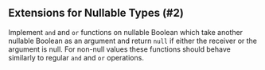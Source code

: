 ## Extensions for Nullable Types (#2)

Implement `and` and `or` functions on nullable Boolean which take another 
nullable Boolean as an argument and return `null` if either the receiver or 
the argument is null. For non-null values these functions should behave 
similarly to regular `and` and `or` operations.